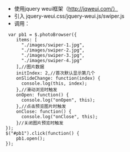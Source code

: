 * 使用jquery weui框架（http://jqweui.com/）
* 引入 jquery-weui.css/jquery-weui.js/swiper.js
* 调用：
```
 var pb1 = $.photoBrowser({
    items: [
      "./images/swiper-1.jpg",
      "./images/swiper-2.jpg",
      "./images/swiper-3.jpg",
      "./images/swiper-4.jpg"
    ],//图片数据
    initIndex: 2,//首次默认显示第几个
    onSlideChange: function(index) {
      console.log(this, index);
    },//滑动浏览时触发
    onOpen: function() {
      console.log("onOpen", this);
    },//点击预览图片时触发
    onClose: function() {
      console.log("onClose", this);
    }//关闭图片预览时触发
});
$("#pb1").click(function() {
    pb1.open();
});
```